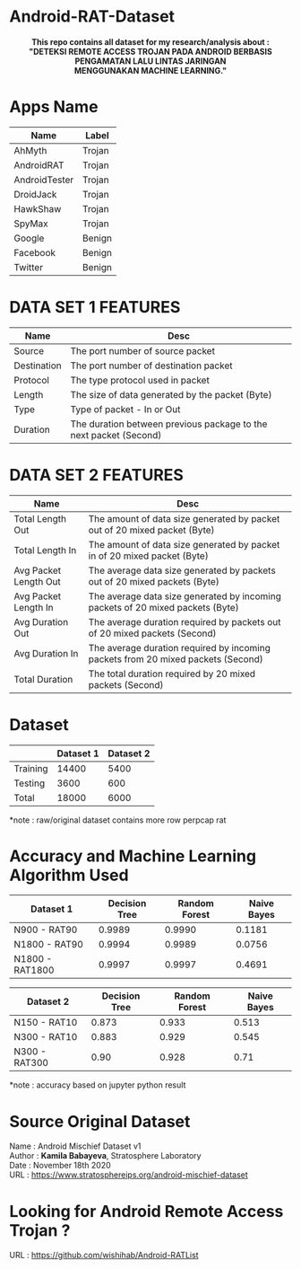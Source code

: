 # Android-RAT-Dataset
<h4 align="center">This repo contains all dataset for my research/analysis about : <br>
"DETEKSI REMOTE ACCESS TROJAN PADA ANDROID BERBASIS PENGAMATAN LALU LINTAS JARINGAN <br> MENGGUNAKAN MACHINE LEARNING." </h4>

# Apps Name
| Name | Label |
| ---------- | ---------- |
| AhMyth | Trojan |
| AndroidRAT | Trojan |
| AndroidTester | Trojan |
| DroidJack | Trojan |
| HawkShaw | Trojan |
| SpyMax | Trojan |
| Google | Benign |
| Facebook | Benign |
| Twitter | Benign |

# DATA SET 1 FEATURES
| Name | Desc |
| ----------- | ------------ |
| Source | The port number of source packet |
| Destination | The port number of destination packet |
| Protocol | The type protocol used in packet |
| Length | The size of data generated by the packet (Byte) |
| Type | Type of packet - In or Out |
| Duration | The duration between previous package to the next packet (Second) |

# DATA SET 2 FEATURES
| Name | Desc |
| ------------- | ------------ |
| Total Length Out | The amount of data size generated by packet out of 20 mixed packet (Byte) |
| Total Length In | The amount of data size generated by packet in of 20 mixed packet (Byte) |
| Avg Packet Length Out | The average data size generated by packets out of 20 mixed packets (Byte) |
| Avg Packet Length In | The average data size generated by incoming packets of 20 mixed packets (Byte) |
| Avg Duration Out | The average duration required by packets out of 20 mixed packets (Second) |
| Avg Duration In | The average duration required by incoming packets from 20 mixed packets (Second) |
| Total Duration | The total duration required by 20 mixed packets (Second) |

# Dataset
|  | Dataset 1 | Dataset 2 |
| ----- | ---- | ---- |
| Training | 14400 | 5400 |
| Testing | 3600 | 600 |
| Total | 18000 | 6000 |

*note : raw/original dataset contains more row perpcap rat

# Accuracy and Machine Learning Algorithm Used
| Dataset 1 | Decision Tree | Random Forest | Naive Bayes |
| ------------ | ---------- | ---------- | ---------- |
| N900 - RAT90 | 0.9989 | 0.9990 | 0.1181 |
| N1800 - RAT90 | 0.9994 | 0.9989 | 0.0756 |
| N1800 - RAT1800 | 0.9997 | 0.9997 | 0.4691 |

| Dataset 2 | Decision Tree | Random Forest | Naive Bayes |
| ------------ | ---------- | ---------- | ---------- |
| N150 - RAT10 | 0.873 | 0.933 | 0.513 |
| N300 - RAT10 | 0.883 | 0.929 | 0.545 |
| N300 - RAT300 | 0.90 | 0.928 | 0.71 |

*note : accuracy based on jupyter python result

# Source Original Dataset
Name : Android Mischief Dataset v1<br>
Author : <b>Kamila Babayeva</b>, Stratosphere Laboratory<br>
Date : November 18th 2020<br>
URL : https://www.stratosphereips.org/android-mischief-dataset

# Looking for Android Remote Access Trojan ?
URL : https://github.com/wishihab/Android-RATList
